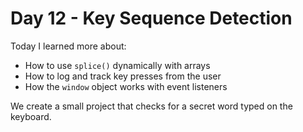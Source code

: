 # Day 12 - Key Sequence Detection

Today I learned more about:

- How to use `splice()` dynamically with arrays
- How to log and track key presses from the user
- How the `window` object works with event listeners

We create a small project that checks for a secret word typed on the keyboard.
